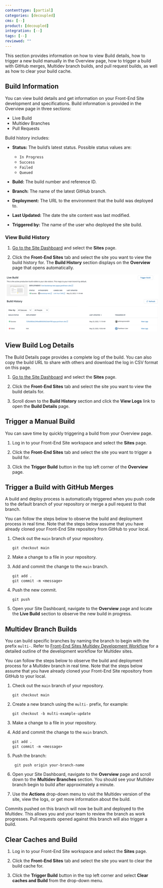```yaml
---
contenttype: [partial]
categories: [decoupled]
cms: [--]
product: [decoupled]
integration: [--]
tags: [--]
reviewed: ""
---
```


This section provides information on how to view Build details, how to trigger a new build manually in the Overview page, how to trigger a build with GitHub merges, Multidev branch builds, and pull request builds, as well as how to clear your build cache.

## Build Information

You can view build details and get information on your Front-End Site development and specifications. Build information is provided in the Overview page in three sections:

- Live Build
- Multidev Branches
- Pull Requests

Build history includes:

- **Status:** The build’s latest status. Possible status values are:
    - `In Progress`
    - `Success`
    - `Failed`
    - `Queued`

- **Build:** The build number and reference ID.
- **Branch:** The name of the latest GitHub branch.
- **Deployment:** The URL to the environment that the build was deployed to.
- **Last Updated:** The date the site content was last modified.
- **Triggered by:** The name of the user who deployed the site build.

### View Build History

1. [Go to the Site Dashboard](/guides/account-mgmt/workspace-sites-teams/sites#site-dashboard) and select the **Sites** page.

1. Click the **Front-End Sites** tab and select the site you want to view the build history for. The **Build History** section displays on the **Overview** page that opens automatically.

![build history](../../images/decoupled-build-history.png)

## View Build Log Details

The Build Details page provides a complete log of the build. You can also copy the build URL to share with others and download the log in CSV format on this page.

1. [Go to the Site Dashboard](/guides/account-mgmt/workspace-sites-teams/sites#site-dashboard) and select the **Sites** page.

1. Click the **Front-End Sites** tab and select the site you want to view the build details for.

1. Scroll down to the **Build History** section and click the **View Logs** link to open the **Build Details** page.

## Trigger a Manual Build

You can save time by quickly triggering a build from your Overview page.

1. Log in to your Front-End Site workspace and select the **Sites** page.

1. Click the **Front-End Sites** tab and select the site you want to trigger a build for.

1. Click the **Trigger Build** button in the top left corner of the **Overview** page.

## Trigger a Build with GitHub Merges

A build and deploy process is automatically triggered when you
push code to the default branch of your repository or merge a pull
request to that branch.

You can follow the steps below to observe the build and deployment process in real time. Note that the steps below assume that you have already cloned your Front-End Site repository from GitHub to your local.

1. Check out the `main` branch of your repository.

    ```bash{promptUser: user}
    git checkout main
    ```

1. Make a change to a file in your repository.

1. Add and commit the change to the `main` branch.

    ```bash{promptUser: user}
    git add .
    git commit -m <message>
    ```

1. Push the new commit.

    ```bash{promptUser: user}
    git push
    ```

1. Open your Site Dashboard, navigate to the **Overview** page and locate the **Live Build** section to observe the new build in progress.

## Multidev Branch Builds

You can build specific branches by naming the branch to begin with the prefix `multi-`. Refer to [Front-End Sites Multidev Development Workflow](/guides/decoupled/overview/considerations#front-end-sites-multidev-development-workflow) for a detailed outline of the development workflow for Multidev sites.

You can follow the steps below to observe the build and deployment process for a Multidev branch in real time. Note that the steps below assume that you have already cloned your Front-End Site repository from GitHub to your local.

1. Check out the `main` branch of your repository.

    ```bash{promptUser: user}
    git checkout main
    ```

1. Create a new branch using the `multi-` prefix, for example:

    ```bash{promptUser: user}
    git checkout -b multi-example-update
    ```

1. Make a change to a file in your repository.

1. Add and commit the change to the `main` branch.

    ```bash{promptUser: user}
    git add .
    git commit -m <message>
    ```

1. Push the branch:

    ```bash{promptUser: user}
     git push origin your-branch-name
    ```

1. Open your Site Dashboard, navigate to the **Overview** page and scroll down to the **Multidev Branches** section. You should see your Multidev branch begin to build after approximately a minute.

1. Use the **Actions** drop-down menu to visit the Multidev version of the site, view the logs, or get more information about the build.

Commits pushed on this branch will now be built and deployed to the Multidev. This allows you and your team to review the branch as work progresses. Pull requests opened against this branch will also trigger a build.

## Clear Caches and Build

1. Log in to your Front-End Site workspace and select the **Sites** page.

1. Click the **Front-End Sites** tab and select the site you want to clear the build cache for.

1. Click the **Trigger Build** button in the top left corner and select **Clear caches and Build** from the drop-down menu.